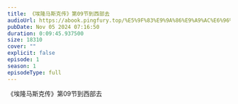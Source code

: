 ```yaml
---
title: 《埃隆马斯克传》第09节到西部去
audioUrl: https://abook.pingfury.top/%E5%9F%83%E9%9A%86%E9%A9%AC%E6%96%AF%E5%85%8B%E4%BC%A0-10-%E7%AC%AC09%E8%8A%82%E5%88%B0%E8%A5%BF%E9%83%A8%E5%8E%BB-dr6eyo8w.mp3
pubDate: Nov 05 2024 07:16:50
duration: 0:09:45.937500
size: 18310
cover: ""
explicit: false
episode: 1
season: 1
episodeType: full
---
```

《埃隆马斯克传》第09节到西部去